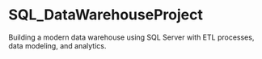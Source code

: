 # SQL_DataWarehouseProject
Building a modern data warehouse using SQL Server with ETL processes, data modeling, and analytics.
